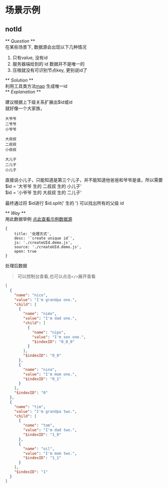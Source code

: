 # 场景示例

## notId
** *Question* **        
在某些场景下, 数据源会出现以下几种情况
1. 只有value, 没有id
2. 服务器端给到的 id 数据并不是唯一的
3. 压根就没有可识别节点key, 更别说id了     

** *Solution* **        
利用工具类方法[map](./README.md#map) 生成唯一id        
** *Explanation* **   

>       
建议根据上下级关系扩展出$id或id      
就好像一个大家族，
>          
    大爷爷     
    二爷爷     
    小爷爷
>
    大叔叔     
    二叔叔     
    小叔叔
>    
    大儿子     
    二儿子     
    小儿子
>
直接说小儿子，只能知道是第三个儿子，并不能知道他爸爸和爷爷是谁，所以需要        
$id = '大爷爷 生的 二叔叔 生的 小儿子'       
$id = '小爷爷 生的 大叔叔 生的 二儿子'    
>
最终通过将 $id进行 $id.split(' 生的 ') 可以找出所有的父级 id      


** *Way* **   
用此数据举例 [点此查看示例数据源](./DATA.md#notIdData)
````code
{
    title: '处理方式',
    desc: '`create unique id`',
    js: './createUId.demo.js',
    source: './createUId.demo.js',
    open: true
}
````
处理后数据
> 可以控制台查看,也可以点击`</>`展开查看

````json
[
  {
    "name": "nico",
    "value": "I'm grandpa one.",
    "child": [
      {
        "name": "nimo",
        "value": "I'm dad one.",
        "child": [
          {
            "name": "nipo",
            "value": "I'm son one.",
            "$indexID": "0_0_0"
          }
        ],
        "$indexID": "0_0"
      },
      {
        "name": "nina",
        "value": "I'm mom one.",
        "$indexID": "0_1"
      }
    ],
    "$indexID": "0"
  },
  {
    "name": "tim",
    "value": "I'm grandpa two.",
    "child": [
      {
        "name": "tom",
        "value": "I'm dad two.",
        "$indexID": "1_0"
      },
      {
        "name": "oil",
        "value": "I'm mom two.",
        "$indexID": "1_1"
      }
    ],
    "$indexID": "1"
  }
]
````
